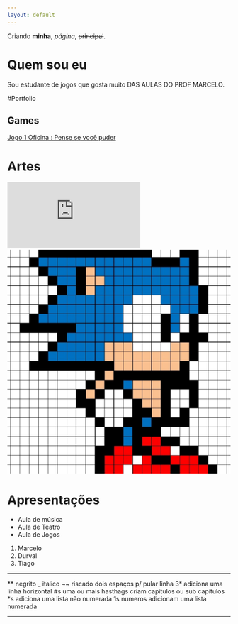 ```yaml
---
layout: default
---
```


Criando **minha**, _página_, ~~principal~~.

# Quem sou eu

Sou estudante de jogos que gosta muito DAS AULAS DO PROF MARCELO.

#Portfolio

## Games

[Jogo 1 Oficina : Pense se você puder](https://jefferson141.github.io/Pense%20se%20voc%C3%AA%20puder/)

# Artes

![](http://minecraftpixelartbuildingideas.blogspot.com/2013/02/pixel-art-incredible-hulk-minecraft.html)
![](Sonic.png)

# Apresentações
* Aula de música
* Aula de Teatro
* Aula de Jogos

1. Marcelo
2. Durval
3. Tiago


* * *

** negrito
_ italico
~~ riscado
  dois espaços p/ pular linha
3* adiciona uma linha horizontal
#s uma ou mais hasthags criam capítulos ou sub capítulos
*s adiciona uma lista não numerada
1s numeros adicionam uma lista numerada

* * *




